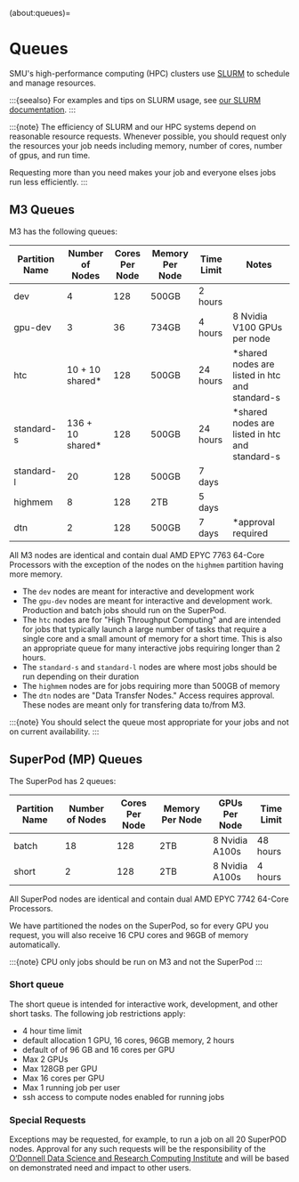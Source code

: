 (about:queues)=
# Queues

SMU's high-performance computing (HPC) clusters use [SLURM](https://slurm.schedmd.com/)
to schedule and manage resources.

:::{seealso}
For examples and tips on SLURM usage, see [our SLURM documentation](../tutorials/slurm/slurm.md).
:::

:::{note}
The efficiency of SLURM and our HPC systems depend on reasonable resource requests.
Whenever possible, you should request only the resources your job needs including
memory, number of cores, number of gpus, and run time.

Requesting more than you need makes your job and everyone elses jobs run less 
efficiently.
:::


## M3 Queues

M3 has the following queues:

| Partition Name | Number of Nodes  | Cores Per Node | Memory Per Node | Time Limit | Notes                                         |
|----------------|------------------|----------------|-----------------|------------|-----------------------------------------------|
| dev            | 4                | 128            | 500GB           | 2 hours    |                                               |
| gpu-dev        | 3                | 36             | 734GB           | 4 hours    | 8 Nvidia V100 GPUs per node
| htc            | 10 + 10 shared*  | 128            | 500GB           | 24 hours   | *shared nodes are listed in htc and standard-s |
| standard-s     | 136 + 10 shared* | 128            | 500GB           | 24 hours   | *shared nodes are listed in htc and standard-s |
| standard-l     | 20               | 128            | 500GB           | 7 days     |                                               |
| highmem        | 8                | 128            | 2TB             | 5 days     |                                               |
| dtn            | 2                | 128            | 500GB           | 7 days     | *approval required                            |

All M3 nodes are identical and contain dual AMD EPYC 7763 64-Core Processors with the exception of the
nodes on the `highmem` partition having more memory.

- The `dev` nodes are meant for interactive and development work
- The `gpu-dev` nodes are meant for interactive and development work. Production and batch jobs should run on the SuperPod.
- The `htc` nodes are for "High Throughput Computing" and are intended for jobs that typically launch a 
large number of tasks that require a single core and a small amount of memory for a short time. This is also an
appropriate queue for many interactive jobs requiring longer than 2 hours.
- The `standard-s` and `standard-l` nodes are where most jobs should be run depending on their duration
- The `highmem` nodes are for jobs requiring more than 500GB of memory
- The `dtn` nodes are "Data Transfer Nodes." Access requires approval. These nodes are meant only for transfering
data to/from M3. 

:::{note}
You should select the queue most appropriate for your jobs and not on current availability.
:::

## SuperPod (MP) Queues

The SuperPod has 2 queues:

| Partition Name | Number of Nodes | Cores Per Node | Memory Per Node | GPUs Per Node  | Time Limit |
|----------------|-----------------|----------------|-----------------|----------------|------------|
| batch          | 18              | 128            | 2TB             | 8 Nvidia A100s | 48 hours   |
| short          | 2               | 128            | 2TB             | 8 Nvidia A100s | 4 hours    |

All SuperPod nodes are identical and contain dual AMD EPYC 7742 64-Core Processors.

We have partitioned the nodes on the SuperPod, so for every GPU you request, you will also 
receive 16 CPU cores and 96GB of memory automatically.

:::{note}
CPU only jobs should be run on M3 and not the SuperPod
:::

### Short queue

The short queue is intended for interactive work, development, and other short tasks.
The following job restrictions apply:

- 4 hour time limit
- default allocation 1 GPU, 16 cores, 96GB memory, 2 hours
- default of of 96 GB and 16 cores per GPU
- Max 2 GPUs
- Max 128GB per GPU
- Max 16 cores per GPU
- Max 1 running job per user
- ssh access to compute nodes enabled for running jobs

### Special Requests

Exceptions may be requested, for example, to run a job on all 20 SuperPOD nodes.
Approval for any such requests will be the responsibility of the 
[O’Donnell Data Science and Research Computing Institute](https://www.smu.edu/provost/odonnell-institute)
and will be based on demonstrated need and impact to other users.
